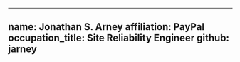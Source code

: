  ---
   name: Jonathan S. Arney
   affiliation: PayPal
   occupation_title: Site Reliability Engineer
   github: jarney
 ---

